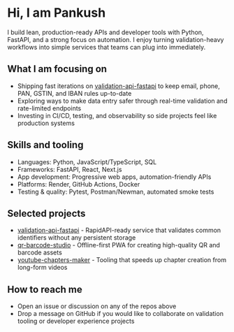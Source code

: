 ﻿# Hi, I am Pankush

I build lean, production-ready APIs and developer tools with Python, FastAPI, and a strong focus on automation. I enjoy turning validation-heavy workflows into simple services that teams can plug into immediately.

## What I am focusing on
- Shipping fast iterations on [validation-api-fastapi](https://github.com/pankush322/validation-api-fastapi) to keep email, phone, PAN, GSTIN, and IBAN rules up-to-date
- Exploring ways to make data entry safer through real-time validation and rate-limited endpoints
- Investing in CI/CD, testing, and observability so side projects feel like production systems

## Skills and tooling
- Languages: Python, JavaScript/TypeScript, SQL
- Frameworks: FastAPI, React, Next.js
- App development: Progressive web apps, automation-friendly APIs
- Platforms: Render, GitHub Actions, Docker
- Testing & quality: Pytest, Postman/Newman, automated smoke tests

## Selected projects
- [validation-api-fastapi](https://github.com/pankush322/validation-api-fastapi) - RapidAPI-ready service that validates common identifiers without any persistent storage
- [qr-barcode-studio](https://github.com/pankush322/qr-barcode-studio) - Offline-first PWA for creating high-quality QR and barcode assets
- [youtube-chapters-maker](https://github.com/pankush322/youtube-chapters-maker) - Tooling that speeds up chapter creation from long-form videos

## How to reach me
- Open an issue or discussion on any of the repos above
- Drop a message on GitHub if you would like to collaborate on validation tooling or developer experience projects
